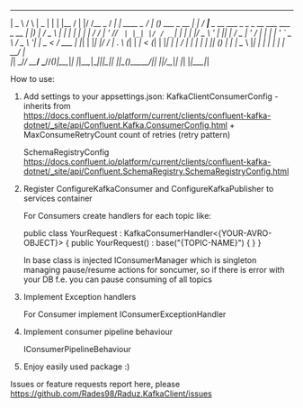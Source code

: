 ﻿  ____      _    ____  _   _ _____  _  __      __ _          ____ _ _            _     ____                                          
 |  _ \    / \  |  _ \| | | |__  / | |/ /__ _ / _| | ____ _ / ___| (_) ___ _ __ | |_  / ___|___  _ __  ___ _   _ _ __ ___   ___ _ __ 
 | |_) |  / _ \ | | | | | | | / /  | ' // _` | |_| |/ / _` | |   | | |/ _ \ '_ \| __|| |   / _ \| '_ \/ __| | | | '_ ` _ \ / _ \ '__|
 |  _ <  / ___ \| |_| | |_| |/ /_ _| . \ (_| |  _|   < (_| | |___| | |  __/ | | | |_ | |__| (_) | | | \__ \ |_| | | | | | |  __/ |   
 |_| \_\/_/   \_\____/ \___//____(_)_|\_\__,_|_| |_|\_\__,_|\____|_|_|\___|_| |_|\__(_)____\___/|_| |_|___/\__,_|_| |_| |_|\___|_|   


How to use:
1) Add settings to your appsettings.json:
	KafkaClientConsumerConfig 
		- inherits from https://docs.confluent.io/platform/current/clients/confluent-kafka-dotnet/_site/api/Confluent.Kafka.ConsumerConfig.html
		+ MaxConsumeRetryCount count of retries (retry pattern)


	SchemaRegistryConfig https://docs.confluent.io/platform/current/clients/confluent-kafka-dotnet/_site/api/Confluent.SchemaRegistry.SchemaRegistryConfig.html

2) Register ConfigureKafkaConsumer and ConfigureKafkaPublisher to services container
	
	For Consumers create handlers for each topic like: 

	public class YourRequest : KafkaConsumerHandler<{YOUR-AVRO-OBJECT}>
	{
		public YourRequest() : base("{TOPIC-NAME}")
		{
		}
	}

	In base class is injected IConsumerManager which is singleton managing pause/resume actions for soncumer,
	so if there is error with your DB f.e. you can pause consuming of all topics

3) Implement Exception handlers
	
	For Consumer implement IConsumerExceptionHandler

4) Implement consumer pipeline behaviour

	IConsumerPipelineBehaviour 
	

5) Enjoy easily used package :)

Issues or feature requests report here, please https://github.com/Rades98/Raduz.KafkaClient/issues